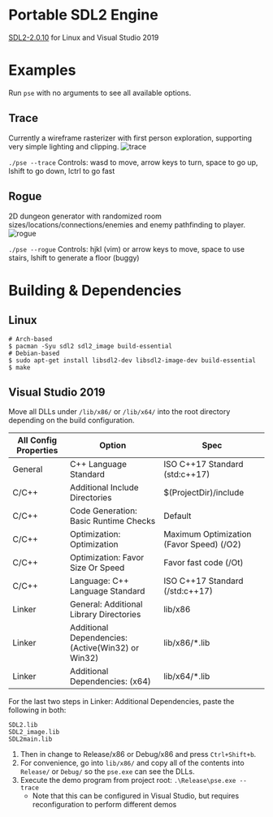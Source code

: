 # Portable SDL2 Engine
[SDL2-2.0.10](https://www.libsdl.org/)
for Linux and Visual Studio 2019

# Examples
Run `pse` with no arguments to see all available options.

## Trace
Currently a wireframe rasterizer with first person exploration, supporting very simple lighting and clipping.
![trace](https://user-images.githubusercontent.com/17059471/126882775-c6d2e0d1-4f40-4fb1-865a-f73a8538c2de.png)

`./pse --trace` Controls: wasd to move, arrow keys to turn, space to go up, lshift to go down, lctrl to go fast

## Rogue
2D dungeon generator with randomized room sizes/locations/connections/enemies and enemy pathfinding to player.
![rogue](https://user-images.githubusercontent.com/17059471/126882776-708bf75a-7154-4335-89e0-7f2ffdeedbd1.png)

`./pse --rogue` Controls: hjkl (vim) or arrow keys to move, space to use stairs, lshift to generate a floor (buggy)

# Building & Dependencies
## Linux
```
# Arch-based
$ pacman -Syu sdl2 sdl2_image build-essential
# Debian-based
$ sudo apt-get install libsdl2-dev libsdl2-image-dev build-essential
$ make
```
## Visual Studio 2019
Move all DLLs under `/lib/x86/` or `/lib/x64/` into the root directory depending on the build configuration.

| All Config Properties | Option | Spec |
|-----------------------|--------|------|
| General | C++ Language Standard | ISO C++17 Standard (std:c++17) |
| C/C++ | Additional Include Directories | $(ProjectDir)/include |
| C/C++ | Code Generation: Basic Runtime Checks | Default |
| C/C++ | Optimization: Optimization | Maximum Optimization (Favor Speed) (/O2) |
| C/C++ | Optimization: Favor Size Or Speed | Favor fast code (/Ot) |
| C/C++ | Language: C++ Language Standard | ISO C++17 Standard (/std:c++17) |
| Linker | General: Additional Library Directories | lib/x86
| Linker | Additional Dependencies: (Active(Win32) or Win32) | lib/x86/*.lib |
| Linker | Additional Dependencies: (x64) | lib/x64/*.lib |

For the last two steps in Linker: Additional Dependencies, paste the following in both:
```
SDL2.lib
SDL2_image.lib
SDL2main.lib
```

1. Then in change to Release/x86 or Debug/x86 and press `Ctrl+Shift+b`.
2. For convenience, go into `lib/x86/` and copy all of the contents into `Release/` or `Debug/` so the `pse.exe` can see the DLLs.
3. Execute the demo program from project root: `.\Release\pse.exe --trace`
     * Note that this can be configured in Visual Studio, but requires reconfiguration to perform different demos
